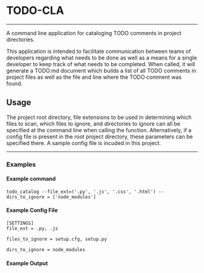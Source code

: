 # TODO-CLA
----
A command line application for cataloging TODO comments in project directories.

This application is intended to facilitate communication between teams of developers regarding what needs to be done as well as a means for a single developer to keep track of what needs to be completed.  When called, it will generate a TODO.md document which builds a list of all TODO comments in project files as well as the file and line where the TODO comment was found.

## Usage

The project root directory, file extensions to be used in determining which files to scan, which files to ignore, and directories to ignore can all be specified at the command line when calling the function.  Alternatively, if a config file is present in the root project directory, these parameters can be specified there.  A sample config file is incuded in this project.

----
### Examples

#### Example command
    todo_catalog --file_ext=('.py', '.js', '.css', '.html') --dirs_to_ignore = ['node_modules']

#### Example Config File
    [SETTINGS]
    file_ext = .py, .js

    files_to_ignore = setup.cfg, setup.py

    dirs_to_ignore = node_modules


####  Example Output
